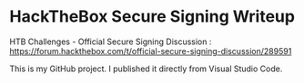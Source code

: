 # HackTheBox Secure Signing Writeup

HTB Challenges - Official Secure Signing Discussion : 
https://forum.hackthebox.com/t/official-secure-signing-discussion/289591

This is my GitHub project. I published it directly from Visual Studio Code.